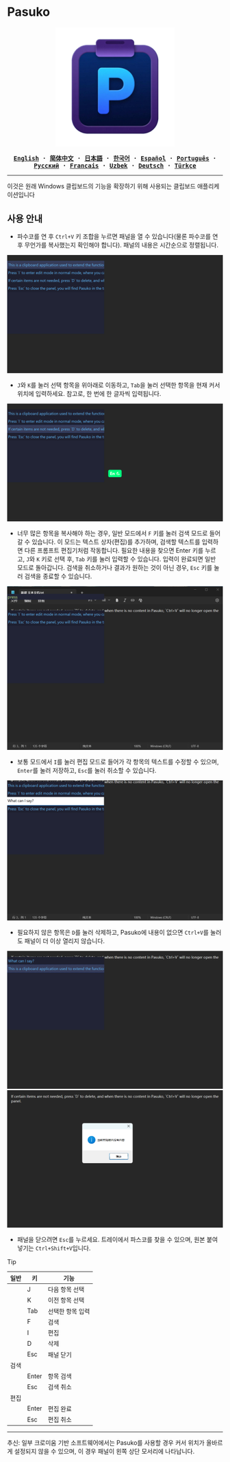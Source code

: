 # Pasuko

<p align="center" style="text-align: center">
  <img src="./assets/images/logo.png" width="55%"><br/>
</p>

<div align="center">
<strong>
<samp>

[English](README.md) · [简体中文](README.zh.md) · [日本語](README.ja.md) ·
[한국어](README.ko.md) · [Español](README.es.md) · [Português](README.pt-br.md) ·
[Русский](README.ru.md) · [Francais](README.fr.md) · [Uzbek](README.uz.md) · [Deutsch](README.de.md) ·
[Türkçe](README.tr.md)

</samp>
</strong>
</div>

---
이것은 원래 Windows 클립보드의 기능을 확장하기 위해 사용되는 클립보드 애플리케이션입니다

## 사용 안내

- 파수코를 연 후 `Ctrl+V` 키 조합을 누르면 패널을 열 수 있습니다(물론 파수코를 연 후 무언가를 복사했는지 확인해야 합니다). 패널의 내용은 시간순으로 정렬됩니다.

![pic1](./assets/images/pic1.png)

- `J`와 `K`를 눌러 선택 항목을 위아래로 이동하고, `Tab`을 눌러 선택한 항목을 현재 커서 위치에 입력하세요. 참고로, 한 번에 한 글자씩 입력됩니다.

![pic2](./assets/images/pic2.png)

- 너무 많은 항목을 복사해야 하는 경우, 일반 모드에서 `F` 키를 눌러 검색 모드로 들어갈 수 있습니다. 이 모드는 텍스트 상자(편집)를 추가하며, 검색할 텍스트를 입력하면 다른 프롬프트 편집기처럼 작동합니다. 필요한 내용을 찾으면 Enter 키를 누르고, `J`와 `K` 키로 선택 후, `Tab` 키를 눌러 입력할 수 있습니다. 입력이 완료되면 일반 모드로 돌아갑니다. 검색을 취소하거나 결과가 원하는 것이 아닌 경우, `Esc` 키를 눌러 검색을 종료할 수 있습니다.

![pic3](./assets/images/pic3.png)

- 보통 모드에서 `I`를 눌러 편집 모드로 들어가 각 항목의 텍스트를 수정할 수 있으며, `Enter`를 눌러 저장하고, `Esc`를 눌러 취소할 수 있습니다.

![pic4](./assets/images/pic4.png)

- 필요하지 않은 항목은 `D`를 눌러 삭제하고, Pasuko에 내용이 없으면 `Ctrl+V`를 눌러도 패널이 더 이상 열리지 않습니다.

![pic5](./assets/images/pic5.png)  ![pic6](./assets/images/pic6.png)

- 패널을 닫으려면 `Esc`를 누르세요. 트레이에서 파스코를 찾을 수 있으며, 원본 붙여넣기는 `Ctrl+Shift+V`입니다.

> [!TIP]
> |일반|키|기능|
> |---|---|---|
> ||J|다음 항목 선택|
> ||K|이전 항목 선택|
> ||Tab|선택한 항목 입력|
> ||F|검색|
> ||I|편집|
> ||D|삭제|
> ||Esc|패널 닫기|
> |검색|||
> ||Enter|항목 검색|
> ||Esc|검색 취소|
> |편집|||
> ||Enter|편집 완료|
> ||Esc|편집 취소|

---
추신: 일부 크로미움 기반 소프트웨어에서는 Pasuko를 사용할 경우 커서 위치가 올바르게 설정되지 않을 수 있으며, 이 경우 패널이 왼쪽 상단 모서리에 나타납니다.
